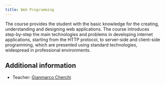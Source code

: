 ```yaml
---
title: Web Programming
---
```


The course provides the student with the basic knowledge for the creating, 
understanding and designing web applications. The course introduces 
step-by-step the main technologies and problems in developing internet 
applications, starting from the HTTP protocol, to server-side and 
client-side programming, which are presented using standard technologies, 
widespread in professional environments.

## Additional information
* Teacher: [Gianmarco Cherchi](https://people.unica.it/gianmarcocherchi/)